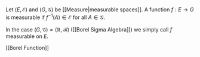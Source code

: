 Let $(E,\mathcal{E})$ and $(G,\mathcal{G})$ be [[Measure|measurable spaces]]. 
A function $f:E\to G$ is measurable if $f^{-1}(A)\in \mathcal{E}$ for all $A\in \mathcal{G}$.

In the case $(G,\mathcal{G})=(\mathbb{R},\mathcal{B})$ ([[Borel Sigma Algebra]]) 
we simply call $f$ measurable on $E$.

[[Borel Function]]



